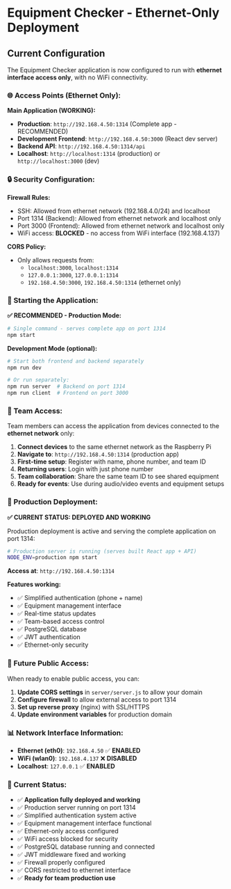 # Equipment Checker - Ethernet-Only Deployment

## Current Configuration

The Equipment Checker application is now configured to run with **ethernet interface access only**, with no WiFi connectivity.

### 🌐 Access Points (Ethernet Only):

**Main Application (WORKING):**
- **Production**: `http://192.168.4.50:1314` (Complete app - RECOMMENDED)
- **Development Frontend**: `http://192.168.4.50:3000` (React dev server)
- **Backend API**: `http://192.168.4.50:1314/api`
- **Localhost**: `http://localhost:1314` (production) or `http://localhost:3000` (dev)

### 🔒 Security Configuration:

**Firewall Rules:**
- SSH: Allowed from ethernet network (192.168.4.0/24) and localhost
- Port 1314 (Backend): Allowed from ethernet network and localhost only
- Port 3000 (Frontend): Allowed from ethernet network and localhost only
- WiFi access: **BLOCKED** - no access from WiFi interface (192.168.4.137)

**CORS Policy:**
- Only allows requests from:
  - `localhost:3000`, `localhost:1314`
  - `127.0.0.1:3000`, `127.0.0.1:1314`
  - `192.168.4.50:3000`, `192.168.4.50:1314` (ethernet only)

### 🚀 Starting the Application:

**✅ RECOMMENDED - Production Mode:**
```bash
# Single command - serves complete app on port 1314
npm start
```

**Development Mode (optional):**
```bash
# Start both frontend and backend separately
npm run dev

# Or run separately:
npm run server  # Backend on port 1314
npm run client  # Frontend on port 3000
```

### 📱 Team Access:

Team members can access the application from devices connected to the **ethernet network** only:

1. **Connect devices** to the same ethernet network as the Raspberry Pi
2. **Navigate to**: `http://192.168.4.50:1314` (production app)
3. **First-time setup**: Register with name, phone number, and team ID
4. **Returning users**: Login with just phone number
5. **Team collaboration**: Share the same team ID to see shared equipment
6. **Ready for events**: Use during audio/video events and equipment setups

### 🔧 Production Deployment:

**✅ CURRENT STATUS: DEPLOYED AND WORKING**

Production deployment is active and serving the complete application on port 1314:

```bash
# Production server is running (serves built React app + API)
NODE_ENV=production npm start
```

**Access at**: `http://192.168.4.50:1314`

**Features working:**
- ✅ Simplified authentication (phone + name)
- ✅ Equipment management interface
- ✅ Real-time status updates
- ✅ Team-based access control
- ✅ PostgreSQL database
- ✅ JWT authentication
- ✅ Ethernet-only security

### 🔐 Future Public Access:

When ready to enable public access, you can:

1. **Update CORS settings** in `server/server.js` to allow your domain
2. **Configure firewall** to allow external access to port 1314
3. **Set up reverse proxy** (nginx) with SSL/HTTPS
4. **Update environment variables** for production domain

### 📊 Network Interface Information:

- **Ethernet (eth0)**: `192.168.4.50` ✅ **ENABLED**  
- **WiFi (wlan0)**: `192.168.4.137` ❌ **DISABLED**
- **Localhost**: `127.0.0.1` ✅ **ENABLED**

### 🎯 Current Status:
- ✅ **Application fully deployed and working**
- ✅ Production server running on port 1314
- ✅ Simplified authentication system active
- ✅ Equipment management interface functional
- ✅ Ethernet-only access configured
- ✅ WiFi access blocked for security  
- ✅ PostgreSQL database running and connected
- ✅ JWT middleware fixed and working
- ✅ Firewall properly configured
- ✅ CORS restricted to ethernet interface
- ✅ **Ready for team production use**